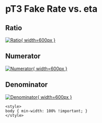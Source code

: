 # pT3 Fake Rate vs. eta

## Ratio

[![Ratio](../mtv/var/pT3_fakerate_eta.png){ width=600px }](../mtv/var/pT3_fakerate_eta.pdf)

## Numerator

[![Numerator](../mtv/num/pT3_fakerate_eta_num.png){ width=600px }](../mtv/num/pT3_fakerate_eta_num.pdf)

## Denominator

[![Denominator](../mtv/den/pT3_fakerate_eta_den.png){ width=600px }](../mtv/den/pT3_fakerate_eta_den.pdf)


``` {=html}
<style>
body { min-width: 100% !important; }
</style>
```
